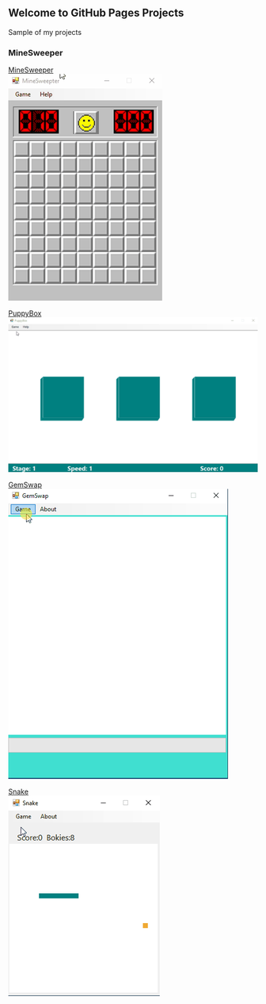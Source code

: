 ## Welcome to GitHub Pages Projects

Sample of my projects
### MineSweeper
[MineSweeper](https://github.com/KDevZilla/MineSweeper) \
![Image Image](https://raw.githubusercontent.com/KDevZilla/Resource/main/MineSweeper_Animation_01.gif)

[PuppyBox](https://github.com/KDevZilla/PuppyBox) \
![Image Image](https://raw.githubusercontent.com/KDevZilla/Resource/main/PuppyBox_Animation01.gif)

[GemSwap](https://github.com/KDevZilla/GemSwap) \
![Image Image](https://raw.githubusercontent.com/KDevZilla/Resource/main/GemSwap_Screen_01.gif)

[Snake](https://github.com/KDevZilla/Snake) \
![Image Image](https://raw.githubusercontent.com/KDevZilla/Resource/main/Snake_Screen_01.gif)


